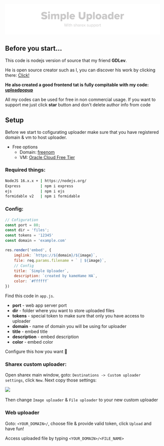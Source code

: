 <p align="center"><img src="/logo.svg"></p>

## Before you start...
This code is nodejs version of source that my friend **GDLev**. 

He is open source creator such as I, you can discover his work by clicking there: [Click!](https://github.com/GDLev)

**He also created a good frontend tat is fully compitable with my code: [uploadpopup](https://github.com/GDLev/uploadpopup)**

All my codes can be used for free in non commercial usage. If you want to support me just click **star** button and don't delete author info from code

## Setup
Before we start to cofigurating uploader make sure that you have registered domain & vm to host uploader.
* Free options
  * Domain: [freenom](https://www.freenom.com)
  * VM: [Oracle Cloud Free Tier](https://www.oracle.com/cloud/free/?source=CloudFree_CTA1_Default&intcmp=CloudFree_CTA1_Default)

### Required things:
```sh
NodeJS 16.x.x + | https://nodejs.org/
Express         | npm i express
ejs             | npm i ejs
formidable v2   | npm i formidable
```
### Config:
```js
// Cofiguration
const port = 80;
const dir = 'files';
const tokens = '12345'
const domain = 'example.com'
```

```js
res.render('embed', {
    imglink: `https://${domain}/${image}`,
    file: req.params.filename + ` | ${image}`,
    // Config
    title: `Simple Uploader`,
    description: `created by kameHame HA`,
    color: `#ffffff`
})
```
Find this code in `app.js`. 
* **port** - web app server port
* **dir** - folder where you want to store uploaded files
* **tokens** - special token to make sure that only you have access to uploader
* **domain** - name of domain you will be using for uploader
* **title** - embed title
* **description** - embed description
* **color** - embed color

Configure this how you want 🙂
### Sharex custom uploader:
Open sharex main window, goto: `Destinations -> Custom uploader settings`, click `New`. Next copy those settings:

<img width="750px" src="https://user-images.githubusercontent.com/80411896/159130187-eca00d5a-62c0-4c7f-b593-77f688bbd734.png">

Then change `Image uploader` & `File uploader` to your new custom uploader

### Web uploader
Goto: `<YOUR_DOMAIN>/`, choose file & provide valid token, click `Upload` and have fun!

Access uploaded file by typing `<YOUR_DOMAIN>/<FILE_NAME>`
